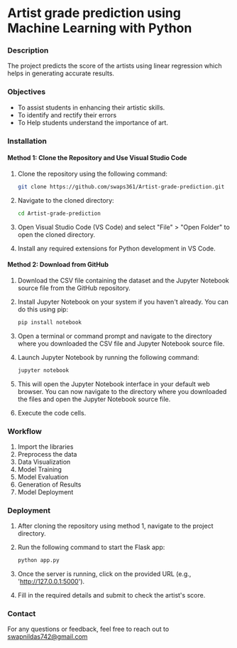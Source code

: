 # Artist grade prediction using Machine Learning with Python
### Description
The project predicts the score of the artists using linear regression which
helps in generating accurate results.

### Objectives
- To assist students in enhancing their artistic skills.
- To identify and rectify their errors
- To Help students understand the importance of art.
   
### Installation
#### Method 1: Clone the Repository and Use Visual Studio Code
1. Clone the repository using the following command:
    ```bash
    git clone https://github.com/swaps361/Artist-grade-prediction.git
    ```

2. Navigate to the cloned directory:
    ```bash
    cd Artist-grade-prediction
    ```

3. Open Visual Studio Code (VS Code) and select "File" > "Open Folder" to open the cloned directory.

4. Install any required extensions for Python development in VS Code.

 #### Method 2: Download from GitHub  
1. Download the CSV file containing the dataset and the Jupyter Notebook source file from the GitHub repository.

2. Install Jupyter Notebook on your system if you haven't already. You can do this using pip:
    ```bash
    pip install notebook


3. Open a terminal or command prompt and navigate to the directory where you downloaded the CSV file and Jupyter Notebook source file.

4. Launch Jupyter Notebook by running the following command:
    ```bash
   jupyter notebook
5. This will open the Jupyter Notebook interface in your default web browser. You can now navigate to the directory where you downloaded the files and open the Jupyter Notebook source file.

6. Execute the code cells.
   
### Workflow
1. Import the libraries
2. Preprocess the data
3. Data Visualization
4. Model Training
5. Model Evaluation
6. Generation of Results
7. Model Deployment

### Deployment
1. After cloning the repository using method 1, navigate to the project directory.

2. Run the following command to start the Flask app:
    ```bash
    python app.py
    ```

3. Once the server is running, click on the provided URL (e.g., 'http://127.0.0.1:5000').

4. Fill in the required details and submit to check the artist's score.

### Contact
For any questions or feedback, feel free to reach out to [swapnildas742@gmail.com](mailto:swapnildas742@gmail.com)
